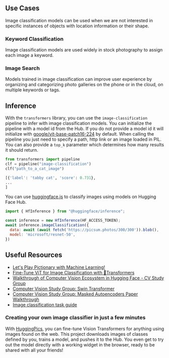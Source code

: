 ## Use Cases
Image classification models can be used when we are not interested in specific instances of objects with location information or their shape.

### Keyword Classification
Image classification models are used widely in stock photography to assign each image a keyword.

### Image Search

Models trained in image classification can improve user experience by organizing and categorizing photo galleries on the phone or in the cloud, on multiple keywords or tags.

## Inference

With the `transformers` library, you can use the `image-classification` pipeline to infer with image classification models. You can initialize the pipeline with a model id from the Hub. If you do not provide a model id it will initialize with [google/vit-base-patch16-224](https://huggingface.co/google/vit-base-patch16-224) by default. When calling the pipeline you just need to specify a path, http link or an image loaded in PIL. You can also provide a `top_k` parameter which determines how many results it should return.

```python
from transformers import pipeline
clf = pipeline("image-classification")
clf("path_to_a_cat_image")

[{'label': 'tabby cat', 'score': 0.731},
...
]
```

You can use [huggingface.js](https://github.com/huggingface/huggingface.js) to classify images using models on Hugging Face Hub.

```javascript
import { HfInference } from "@huggingface/inference";

const inference = new HfInference(HF_ACCESS_TOKEN);
await inference.imageClassification({
  data: await (await fetch('https://picsum.photos/300/300')).blob(),
  model: 'microsoft/resnet-50',  
})
```

## Useful Resources

- [Let's Play Pictionary with Machine Learning!](https://www.youtube.com/watch?v=LS9Y2wDVI0k)
- [Fine-Tune ViT for Image Classification with 🤗Transformers](https://huggingface.co/blog/fine-tune-vit)
- [Walkthrough of Computer Vision Ecosystem in Hugging Face - CV Study Group](https://www.youtube.com/watch?v=oL-xmufhZM8)
- [Computer Vision Study Group: Swin Transformer](https://www.youtube.com/watch?v=Ngikt-K1Ecc)
- [Computer Vision Study Group: Masked Autoencoders Paper Walkthrough](https://www.youtube.com/watch?v=Ngikt-K1Ecc)
- [Image classification task guide](https://huggingface.co/docs/transformers/tasks/image_classification)

### Creating your own image classifier in just a few minutes

With [HuggingPics](https://github.com/nateraw/huggingpics), you can fine-tune Vision Transformers for anything using images found on the web. This project downloads images of classes defined by you, trains a model, and pushes it to the Hub. You even get to try out the model directly with a working widget in the browser, ready to be shared with all your friends!
